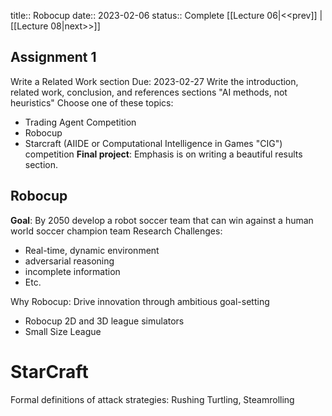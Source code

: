 title:: Robocup
date:: 2023-02-06
status:: Complete
[[Lecture 06|<<prev]] | [[Lecture 08|next>>]]

## Assignment 1
Write a Related Work section 
Due: 2023-02-27
Write the introduction, related work, conclusion, and references sections
"AI methods, not heuristics"
Choose one of these topics:
- Trading Agent Competition
- Robocup
- Starcraft (AIIDE or Computational Intelligence in Games "CIG") competition
**Final project**: Emphasis is on writing a beautiful results section. 

## Robocup
**Goal**: By 2050 develop a robot soccer team that can win against a human world soccer champion team
Research Challenges:
- Real-time, dynamic environment
- adversarial reasoning
- incomplete information
- Etc.

Why Robocup: Drive innovation through ambitious goal-setting
- Robocup 2D and 3D league simulators
- Small Size League

# StarCraft
Formal definitions of attack strategies: Rushing Turtling, Steamrolling